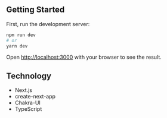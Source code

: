 ## Getting Started

First, run the development server:

```bash
npm run dev
# or
yarn dev
```

Open [http://localhost:3000](http://localhost:3000) with your browser to see the result.

## Technology
- Next.js
- create-next-app
- Chakra-UI
- TypeScript


